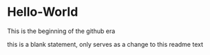 # Hello-World
This is the beginning of the github era

this is a blank statement, only serves as a change to this readme text
